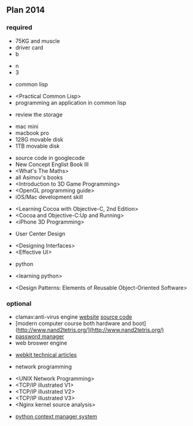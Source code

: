 ## Plan 2014 ##
### required ###
* 75KG and muscle
* driver card
* b
 + n
 + 3
* common lisp
 + &lt;Practical Common Lisp&gt;
 + programming an application in common lisp
* review the storage
 + mac mini
 + macbook pro
 + 128G movable disk
 + 1TB movable disk
* source code in googlecode
* New Concept Englist Book III
* &lt;What's The Maths&gt;
* all Asimov's books
* &lt;Introduction to 3D Game Programming&gt;
* &lt;OpenGL programming guide&gt;
* iOS/Mac development skill
 + &lt;Learning Cocoa with Objective-C, 2nd Edition&gt;
 + &lt;Cocoa and Objective-C:Up and Running&gt;
 + &lt;iPhone 3D Programming&gt;
* User Center Design
 + &lt;Designing Interfaces&gt;
 + &lt;Effective UI&gt;
* python
 + &lt;learning python&gt;
* &lt;Design Patterns: Elements of Reusable Object-Oriented Software&gt;
### optional ###
* clamav:anti-virus engine
[website](http://www.clamav.net/lang/en/)
[source code](https://github.com/vrtadmin/clamav-devel)
* [modern computer course both hardware and boot](http://www.nand2tetris.org/](http://www.nand2tetris.org/)
* [password manager](http://keepass.info/)
* web broswer engine
 + [webkit technical articles](http://www.webkit.org/coding/technical-articles.html)
* network programming
 + &lt;UNIX Network Programming&gt;
 + &lt;TCP/IP illustrated V1&gt;
 + &lt;TCP/IP illustrated V2&gt;
 + &lt;TCP/IP illustrated V3&gt;
 + &lt;Nginx kernel source analysis&gt;
* [python context manager system](http://sourceforge.net/p/the-maker/edge/ci/f25a889dd84da62f3aa4d827d95d83adb8e3e097/tree/)

